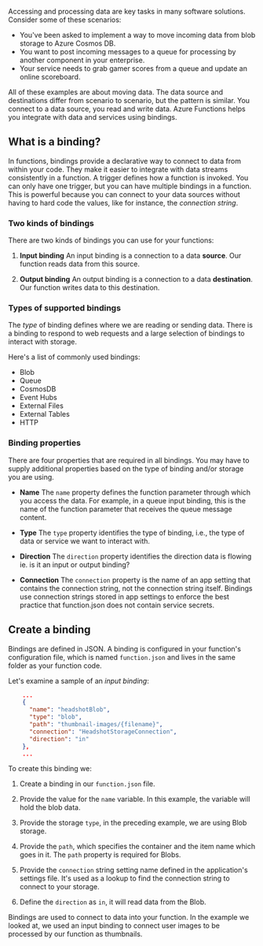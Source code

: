 Accessing and processing data are key tasks in many software solutions. Consider some of these scenarios:

* You've been asked to implement a way to move incoming data from blob storage to Azure Cosmos DB.
* You want to post incoming messages to a queue for processing by another component in your enterprise.
* Your service needs to grab gamer scores from a queue and update an online scoreboard.

All of these examples are about moving data. The data source and destinations differ from scenario to scenario, but the pattern is similar. You connect to a data source, you read and write data. Azure Functions helps you integrate with data and services using bindings. 

## What is a binding?

In functions, bindings provide a declarative way to connect to data from within your code. They make it easier to integrate with data streams consistently in a function. A trigger defines how a function is invoked. You can only have one trigger, but you can have multiple bindings in a function. This is powerful because you can connect to your data sources without having to hard code the values, like for instance, the *connection string*.

### Two kinds of bindings

There are two kinds of bindings you can use for your functions:

1. **Input binding**
    An input binding is a connection to a data **source**. Our function reads data from this source.

1. **Output binding**
    An output binding is a connection to a data **destination**. Our function writes data to this destination.

### Types of supported bindings

The *type* of binding defines where we are reading or sending data. There is a binding to respond to web requests and a large selection of bindings to interact with storage.

Here's a list of commonly used bindings:
- Blob
- Queue
- CosmosDB
- Event Hubs
- External Files
- External Tables
- HTTP

### Binding properties

There are four properties that are required in all bindings. You may have to supply additional properties based on the type of binding and/or storage you are using.

- **Name**
    The `name` property defines the function parameter through which you access the data. For example, in a queue input binding, this is the name of the function parameter that receives the queue message content. 

- **Type**
    The `type` property identifies the type of binding, i.e., the type of data or service we want to interact with.

- **Direction**
    The `direction` property identifies the direction data is flowing ie. is it an input or output binding?

- **Connection**
    The `connection` property is the name of an app setting that contains the connection string, not the connection string itself. Bindings use connection strings stored in app settings to enforce the best practice that function.json does not contain service secrets.

## Create a binding

Bindings are defined in JSON. A binding is configured in your function's configuration file, which is named `function.json` and lives in the same folder as your function code.

 Let's examine a sample of an *input binding*:

```json
    ...
    {
      "name": "headshotBlob",
      "type": "blob",
      "path": "thumbnail-images/{filename}",
      "connection": "HeadshotStorageConnection",
      "direction": "in"
    },
    ...
```

To create this binding we:

1. Create a binding in our `function.json` file.

1. Provide the value for the `name` variable. In this example, the variable will hold the blob data.

1. Provide the storage `type`, in the preceding example, we are using Blob storage.

1. Provide the `path`, which specifies the container and the item name which goes in it. The `path` property is required for Blobs.

1. Provide the `connection` string setting name defined in the application's settings file. It's used as a lookup to find the connection string to connect to your storage.

1. Define the `direction` as `in`, it will read data from the Blob.

Bindings are used to connect to data into your function. In the example we looked at, we used an input binding to connect user images to be processed by our function as thumbnails.